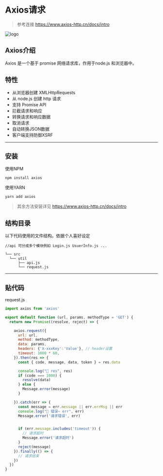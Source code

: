 # Axios请求

> 参考连接 https://www.axios-http.cn/docs/intro

![logo](https://docsify.js.org/_media/icon.svg ':size=10%')




## Axios介绍

 Axios 是一个基于 promise 网络请求库，作用于node.js 和浏览器中。

 
 ## 特性
- 从浏览器创建 XMLHttpRequests
- 从 node.js 创建 http 请求
- 支持 Promise API
- 拦截请求和响应
- 转换请求和响应数据
- 取消请求
- 自动转换JSON数据
- 客户端支持防御XSRF
---------------------------------------------

 ## 安装 

  使用NPM

  ```
  npm install axios
  ```

  使用YARN

  ```
  yarn add axios
  ```
  > 其余方法安装详见 https://www.axios-http.cn/docs/intro

## 结构目录
以下代码使用的文件结构。依据个人喜好设定

  ```
  //api 可分成多个模块例如 Login.js UsuerInfo.js ...

└── src
    └── util
        ├── api.js 
        └── request.js
  ```

---------------------------------------------
## 贴代码

request.js

```javascript
import axios from 'axios'

export default function (url, params, methodType = 'GET') {
  return new Promise((resolve, reject) => {

    axios.request({
      url: url,
      method: methodType,
      data: params,
      headers: {'X-xxxKey':'Value'}, // header设置
      timeout: 1000 * 60,
    }).then(res => {
      const { code, message, data, token } = res.data

      console.log("🚀 res", res)
      if (code === 1000) {
        resolve(data)
      } else {
        Message.error(message)
      }

    }).catch(err => {
      const message = err.message || err.errMsg || err
      console.log("🚀 错误~ err", err)
      Message.error('请求错误', err)


      if (err.message.includes('timeout')) {
        // 请求超时
        Message.error('请求超时')
      }
      reject(message)
    }).finally(() => {
      // 请求结束
    })
  })
}

```
